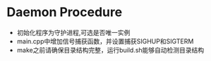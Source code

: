 # Daemon Procedure
- 初始化程序为守护进程,可选是否唯一实例
- main.cpp中增加信号捕获函数，并设置捕获SIGHUP和SIGTERM
- make之前请确保目录结构完整，运行build.sh能够自动检测目录结构
